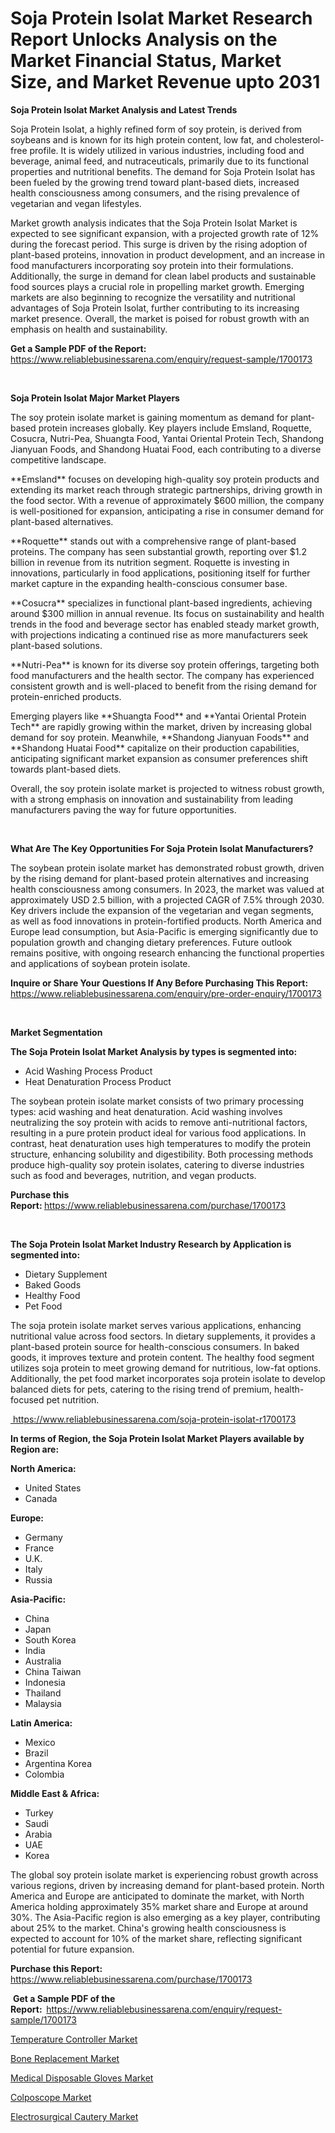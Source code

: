 <p><h1>Soja Protein Isolat Market Research Report Unlocks Analysis on the Market Financial Status, Market Size, and Market Revenue upto 2031</h1></p><p><strong>Soja Protein Isolat Market Analysis and Latest Trends</strong></p>
<p><p>Soja Protein Isolat, a highly refined form of soy protein, is derived from soybeans and is known for its high protein content, low fat, and cholesterol-free profile. It is widely utilized in various industries, including food and beverage, animal feed, and nutraceuticals, primarily due to its functional properties and nutritional benefits. The demand for Soja Protein Isolat has been fueled by the growing trend toward plant-based diets, increased health consciousness among consumers, and the rising prevalence of vegetarian and vegan lifestyles.</p><p>Market growth analysis indicates that the Soja Protein Isolat Market is expected to see significant expansion, with a projected growth rate of 12% during the forecast period. This surge is driven by the rising adoption of plant-based proteins, innovation in product development, and an increase in food manufacturers incorporating soy protein into their formulations. Additionally, the surge in demand for clean label products and sustainable food sources plays a crucial role in propelling market growth. Emerging markets are also beginning to recognize the versatility and nutritional advantages of Soja Protein Isolat, further contributing to its increasing market presence. Overall, the market is poised for robust growth with an emphasis on health and sustainability.</p></p>
<p><strong>Get a Sample PDF of the Report:&nbsp;</strong> <a href="https://www.reliablebusinessarena.com/enquiry/request-sample/1700173?utm_campaign=1726&utm_medium=2&utm_source=Github&utm_content=ia&utm_term=21102024&utm_id=soja-protein-isolat">https://www.reliablebusinessarena.com/enquiry/request-sample/1700173</a></p>
<p>&nbsp;</p>
<p><strong>Soja Protein Isolat Major Market Players</strong></p>
<p><p>The soy protein isolate market is gaining momentum as demand for plant-based protein increases globally. Key players include Emsland, Roquette, Cosucra, Nutri-Pea, Shuangta Food, Yantai Oriental Protein Tech, Shandong Jianyuan Foods, and Shandong Huatai Food, each contributing to a diverse competitive landscape.</p><p>**Emsland** focuses on developing high-quality soy protein products and extending its market reach through strategic partnerships, driving growth in the food sector. With a revenue of approximately $600 million, the company is well-positioned for expansion, anticipating a rise in consumer demand for plant-based alternatives.</p><p>**Roquette** stands out with a comprehensive range of plant-based proteins. The company has seen substantial growth, reporting over $1.2 billion in revenue from its nutrition segment. Roquette is investing in innovations, particularly in food applications, positioning itself for further market capture in the expanding health-conscious consumer base.</p><p>**Cosucra** specializes in functional plant-based ingredients, achieving around $300 million in annual revenue. Its focus on sustainability and health trends in the food and beverage sector has enabled steady market growth, with projections indicating a continued rise as more manufacturers seek plant-based solutions.</p><p>**Nutri-Pea** is known for its diverse soy protein offerings, targeting both food manufacturers and the health sector. The company has experienced consistent growth and is well-placed to benefit from the rising demand for protein-enriched products.</p><p>Emerging players like **Shuangta Food** and **Yantai Oriental Protein Tech** are rapidly growing within the market, driven by increasing global demand for soy protein. Meanwhile, **Shandong Jianyuan Foods** and **Shandong Huatai Food** capitalize on their production capabilities, anticipating significant market expansion as consumer preferences shift towards plant-based diets.</p><p>Overall, the soy protein isolate market is projected to witness robust growth, with a strong emphasis on innovation and sustainability from leading manufacturers paving the way for future opportunities.</p></p>
<p>&nbsp;</p>
<p><strong>What Are The Key Opportunities For Soja Protein Isolat Manufacturers?</strong></p>
<p><p>The soybean protein isolate market has demonstrated robust growth, driven by the rising demand for plant-based protein alternatives and increasing health consciousness among consumers. In 2023, the market was valued at approximately USD 2.5 billion, with a projected CAGR of 7.5% through 2030. Key drivers include the expansion of the vegetarian and vegan segments, as well as food innovations in protein-fortified products. North America and Europe lead consumption, but Asia-Pacific is emerging significantly due to population growth and changing dietary preferences. Future outlook remains positive, with ongoing research enhancing the functional properties and applications of soybean protein isolate.</p></p>
<p><strong>Inquire or Share Your Questions If Any Before Purchasing This Report:</strong> <a href="https://www.reliablebusinessarena.com/enquiry/pre-order-enquiry/1700173?utm_campaign=1726&utm_medium=2&utm_source=Github&utm_content=ia&utm_term=21102024&utm_id=soja-protein-isolat">https://www.reliablebusinessarena.com/enquiry/pre-order-enquiry/1700173</a></p>
<p>&nbsp;</p>
<p><strong>Market Segmentation</strong></p>
<p><strong>The Soja Protein Isolat Market Analysis by types is segmented into:</strong></p>
<p><ul><li>Acid Washing Process Product</li><li>Heat Denaturation Process Product</li></ul></p>
<p><p>The soybean protein isolate market consists of two primary processing types: acid washing and heat denaturation. Acid washing involves neutralizing the soy protein with acids to remove anti-nutritional factors, resulting in a pure protein product ideal for various food applications. In contrast, heat denaturation uses high temperatures to modify the protein structure, enhancing solubility and digestibility. Both processing methods produce high-quality soy protein isolates, catering to diverse industries such as food and beverages, nutrition, and vegan products.</p></p>
<p><strong>Purchase this Report:&nbsp;</strong><a href="https://www.reliablebusinessarena.com/purchase/1700173?utm_campaign=1726&utm_medium=2&utm_source=Github&utm_content=ia&utm_term=21102024&utm_id=soja-protein-isolat">https://www.reliablebusinessarena.com/purchase/1700173</a></p>
<p>&nbsp;</p>
<p><strong>The Soja Protein Isolat Market Industry Research by Application is segmented into:</strong></p>
<p><ul><li>Dietary Supplement</li><li>Baked Goods</li><li>Healthy Food</li><li>Pet Food</li></ul></p>
<p><p>The soja protein isolate market serves various applications, enhancing nutritional value across food sectors. In dietary supplements, it provides a plant-based protein source for health-conscious consumers. In baked goods, it improves texture and protein content. The healthy food segment utilizes soja protein to meet growing demand for nutritious, low-fat options. Additionally, the pet food market incorporates soja protein isolate to develop balanced diets for pets, catering to the rising trend of premium, health-focused pet nutrition.</p></p>
<p><a href="https://www.reliablebusinessarena.com/soja-protein-isolat-r1700173?utm_campaign=1726&utm_medium=2&utm_source=Github&utm_content=ia&utm_term=21102024&utm_id=soja-protein-isolat">&nbsp;https://www.reliablebusinessarena.com/soja-protein-isolat-r1700173</a></p>
<p><strong>In terms of Region, the Soja Protein Isolat Market Players available by Region are:</strong></p>
<p>
    <p> <strong> North America: </strong>
        <ul>
            <li>United States</li>
            <li>Canada</li>
        </ul>
        </p> 
    <p> <strong> Europe: </strong>
        <ul>
            <li>Germany</li>
            <li>France</li>
            <li>U.K.</li>
            <li>Italy</li>
            <li>Russia</li>
        </ul>
        </p> 
    <p> <strong> Asia-Pacific: </strong>
        <ul>
            <li>China</li>
            <li>Japan</li>
            <li>South Korea</li>
            <li>India</li>
            <li>Australia</li>
            <li>China Taiwan</li>
            <li>Indonesia</li>
            <li>Thailand</li>
            <li>Malaysia</li>
        </ul>
        </p> 
    <p> <strong> Latin America: </strong>
        <ul>
            <li>Mexico</li>
            <li>Brazil</li>
            <li>Argentina Korea</li>
            <li>Colombia</li>
        </ul>
        </p> 
    <p> <strong> Middle East & Africa: </strong>
        <ul>
            <li>Turkey</li>
            <li>Saudi</li>
            <li>Arabia</li>
            <li>UAE</li>
            <li>Korea</li>
        </ul>
    </p>
    </p>
<p><p>The global soy protein isolate market is experiencing robust growth across various regions, driven by increasing demand for plant-based protein. North America and Europe are anticipated to dominate the market, with North America holding approximately 35% market share and Europe at around 30%. The Asia-Pacific region is also emerging as a key player, contributing about 25% to the market. China's growing health consciousness is expected to account for 10% of the market share, reflecting significant potential for future expansion.</p></p>
<p><strong>Purchase this Report: </strong><a href="https://www.reliablebusinessarena.com/purchase/1700173?utm_campaign=1726&utm_medium=2&utm_source=Github&utm_content=ia&utm_term=21102024&utm_id=soja-protein-isolat">https://www.reliablebusinessarena.com/purchase/1700173</a></p>
<p>&nbsp;<strong>Get a Sample PDF of the Report:&nbsp;&nbsp;</strong><a href="https://www.reliablebusinessarena.com/enquiry/request-sample/1700173?utm_campaign=1726&utm_medium=2&utm_source=Github&utm_content=ia&utm_term=21102024&utm_id=soja-protein-isolat">https://www.reliablebusinessarena.com/enquiry/request-sample/1700173</a></p>
<p><strong></strong></p>
<p><p><a href="https://issuu.com/reportprime-2/docs/temperature-controller-market-size-_f7394a9a60b87c?utm_campaign=1726&utm_medium=2&utm_source=Github&utm_content=ia&utm_term=21102024&utm_id=soja-protein-isolat">Temperature Controller Market</a></p><p><a href="https://www.linkedin.com/pulse/future-trends-global-bone-replacement-market-insights-ut1ge?utm_campaign=1726&utm_medium=2&utm_source=Github&utm_content=ia&utm_term=21102024&utm_id=soja-protein-isolat">Bone Replacement Market</a></p><p><a href="https://www.linkedin.com/pulse/future-trends-global-medical-disposable-gloves-market-insights-zbuoe?utm_campaign=1726&utm_medium=2&utm_source=Github&utm_content=ia&utm_term=21102024&utm_id=soja-protein-isolat">Medical Disposable Gloves Market</a></p><p><a href="https://www.linkedin.com/pulse/colposcope-industry-analysis-report-market-size-share-competitive-0zsle?utm_campaign=1726&utm_medium=2&utm_source=Github&utm_content=ia&utm_term=21102024&utm_id=soja-protein-isolat">Colposcope Market</a></p><p><a href="https://www.linkedin.com/pulse/electrosurgical-cautery-market-opportunities-emerging-global-qolme?utm_campaign=1726&utm_medium=2&utm_source=Github&utm_content=ia&utm_term=21102024&utm_id=soja-protein-isolat">Electrosurgical Cautery Market</a></p></p>
